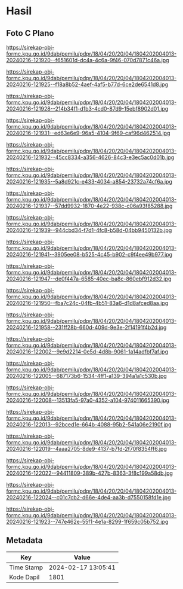 # Hasil

## Foto C Plano

https://sirekap-obj-formc.kpu.go.id/9dab/pemilu/pdpr/18/04/20/20/04/1804202004013-20240216-121920--f651601d-dc4a-4c6a-9f46-070d7871c46a.jpg

https://sirekap-obj-formc.kpu.go.id/9dab/pemilu/pdpr/18/04/20/20/04/1804202004013-20240216-121925--f18a8b52-4aef-4af5-b77d-6ce2de6541d8.jpg

https://sirekap-obj-formc.kpu.go.id/9dab/pemilu/pdpr/18/04/20/20/04/1804202004013-20240216-121928--214b34f1-d1b3-4cd0-87d9-15ebf8902d01.jpg

https://sirekap-obj-formc.kpu.go.id/9dab/pemilu/pdpr/18/04/20/20/04/1804202004013-20240216-121931--ed63e6e9-96a5-4104-9f69-caf96d462514.jpg

https://sirekap-obj-formc.kpu.go.id/9dab/pemilu/pdpr/18/04/20/20/04/1804202004013-20240216-121932--45cc8334-a356-4626-84c3-e3ec5ac0d01b.jpg

https://sirekap-obj-formc.kpu.go.id/9dab/pemilu/pdpr/18/04/20/20/04/1804202004013-20240216-121935--5a8d921c-e433-4034-a854-23732a74cf6a.jpg

https://sirekap-obj-formc.kpu.go.id/9dab/pemilu/pdpr/18/04/20/20/04/1804202004013-20240216-121937--57dd9932-1870-4e22-938c-c06a93f85288.jpg

https://sirekap-obj-formc.kpu.go.id/9dab/pemilu/pdpr/18/04/20/20/04/1804202004013-20240216-121939--944cbd34-f7d1-4fc8-b58d-04bb9450132b.jpg

https://sirekap-obj-formc.kpu.go.id/9dab/pemilu/pdpr/18/04/20/20/04/1804202004013-20240216-121941--3905ee08-b525-4c45-b902-c9f4ee49b977.jpg

https://sirekap-obj-formc.kpu.go.id/9dab/pemilu/pdpr/18/04/20/20/04/1804202004013-20240216-121947--de0f447a-6585-40ec-ba8c-860ebf912d32.jpg

https://sirekap-obj-formc.kpu.go.id/9dab/pemilu/pdpr/18/04/20/20/04/1804202004013-20240216-121950--fba7c24c-04fb-4b51-83a6-d1d8afced8aa.jpg

https://sirekap-obj-formc.kpu.go.id/9dab/pemilu/pdpr/18/04/20/20/04/1804202004013-20240216-121958--231ff28b-660d-409d-9e3e-2f14191f4b2d.jpg

https://sirekap-obj-formc.kpu.go.id/9dab/pemilu/pdpr/18/04/20/20/04/1804202004013-20240216-122002--9e9d2214-0e5d-4d8b-9061-1a14adfbf7af.jpg

https://sirekap-obj-formc.kpu.go.id/9dab/pemilu/pdpr/18/04/20/20/04/1804202004013-20240216-122005--687173b6-1534-4ff1-a139-394a1a1c530b.jpg

https://sirekap-obj-formc.kpu.go.id/9dab/pemilu/pdpr/18/04/20/20/04/1804202004013-20240216-122008--13513fa5-97a0-4352-a104-974011665390.jpg

https://sirekap-obj-formc.kpu.go.id/9dab/pemilu/pdpr/18/04/20/20/04/1804202004013-20240216-122013--92bced1e-664b-4088-95b2-541a06e2190f.jpg

https://sirekap-obj-formc.kpu.go.id/9dab/pemilu/pdpr/18/04/20/20/04/1804202004013-20240216-122019--4aaa2705-8de9-4137-b7fd-2f70f8354ff6.jpg

https://sirekap-obj-formc.kpu.go.id/9dab/pemilu/pdpr/18/04/20/20/04/1804202004013-20240216-122022--94411809-389b-427b-8363-3f8c199a58db.jpg

https://sirekap-obj-formc.kpu.go.id/9dab/pemilu/pdpr/18/04/20/20/04/1804202004013-20240216-122024--c01c7cb2-d66e-4de4-aa3b-d7550158fd1e.jpg

https://sirekap-obj-formc.kpu.go.id/9dab/pemilu/pdpr/18/04/20/20/04/1804202004013-20240216-121923--747e462e-55f1-4e1a-8299-1f659c05b752.jpg


## Metadata

| Key        | Value               |
| ---------- | ------------------- |
| Time Stamp | 2024-02-17 13:05:41 |
| Kode Dapil | 1801                |



